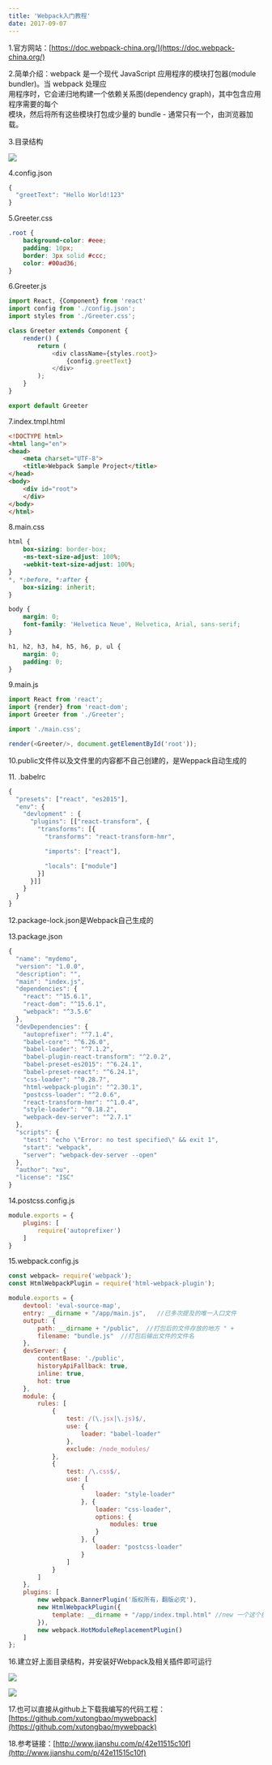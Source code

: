 ```yaml
---
title: 'Webpack入门教程'
date: 2017-09-07
---   
```

1.官方网站：[https://doc.webpack-china.org/](https://doc.webpack-china.org/)

2.简单介绍：webpack 是一个现代 JavaScript 应用程序的模块打包器(module bundler)。当 webpack 处理应  
用程序时，它会递归地构建一个依赖关系图(dependency graph)，其中包含应用程序需要的每个  
模块，然后将所有这些模块打包成少量的 bundle - 通常只有一个，由浏览器加载。

3.目录结构

![](https://img-blog.csdn.net/20170907202903359?watermark/2/text/aHR0cDovL2Jsb2cuY3Nkbi5uZXQveHV0b25nYmFv/font/5a6L5L2T/fontsize/400/fill/I0JBQkFCMA/dissolve/70/gravity/Center)

4.config.json

```javascript
{
  "greetText": "Hello World!123"
}
```
  
  

5.Greeter.css

```css
.root {
    background-color: #eee;
    padding: 10px;
    border: 3px solid #ccc;
    color: #00ad36;
}
```
  

6.Greeter.js

```javascript
import React, {Component} from 'react'
import config from './config.json';
import styles from './Greeter.css';

class Greeter extends Component {
    render() {
        return (
            <div className={styles.root}>
                {config.greetText}
            </div>
        );
    }
}

export default Greeter
```
  

7.index.tmpl.html

```html
<!DOCTYPE html>
<html lang="en">
<head>
    <meta charset="UTF-8">
    <title>Webpack Sample Project</title>
</head>
<body>
    <div id="root">
    </div>
</body>
</html>
```
  

8.main.css

```css
html {
    box-sizing: border-box;
    -ms-text-size-adjust: 100%;
    -webkit-text-size-adjust: 100%;
}
*, *:before, *:after {
    box-sizing: inherit;
}

body {
    margin: 0;
    font-family: 'Helvetica Neue', Helvetica, Arial, sans-serif;
}

h1, h2, h3, h4, h5, h6, p, ul {
    margin: 0;
    padding: 0;
}
```
  
  

9.main.js

```javascript
import React from 'react';
import {render} from 'react-dom';
import Greeter from './Greeter';

import './main.css';

render(<Greeter/>, document.getElementById('root'));
```
  
  

10.public文件件以及文件里的内容都不自己创建的，是Weppack自动生成的

11\. .babelrc

```javascript
{
  "presets": ["react", "es2015"],
  "env": {
    "devlopment" : {
      "plugins": [["react-transform", {
        "transforms": [{
          "transforms": "react-transform-hmr",

          "imports": ["react"],

          "locals": ["module"]
        }]
      }]]
    }
  }
}
```
  
  

12.package-lock.json是Webpack自己生成的

13.package.json

```javascript
{
  "name": "mydemo",
  "version": "1.0.0",
  "description": "",
  "main": "index.js",
  "dependencies": {
    "react": "^15.6.1",
    "react-dom": "^15.6.1",
    "webpack": "^3.5.6"
  },
  "devDependencies": {
    "autoprefixer": "^7.1.4",
    "babel-core": "^6.26.0",
    "babel-loader": "^7.1.2",
    "babel-plugin-react-transform": "^2.0.2",
    "babel-preset-es2015": "^6.24.1",
    "babel-preset-react": "^6.24.1",
    "css-loader": "^0.28.7",
    "html-webpack-plugin": "^2.30.1",
    "postcss-loader": "^2.0.6",
    "react-transform-hmr": "^1.0.4",
    "style-loader": "^0.18.2",
    "webpack-dev-server": "^2.7.1"
  },
  "scripts": {
    "test": "echo \"Error: no test specified\" && exit 1",
    "start": "webpack",
    "server": "webpack-dev-server --open"
  },
  "author": "xu",
  "license": "ISC"
}
```
  

14.postcss.config.js

```javascript
module.exports = {
    plugins: [
        require('autoprefixer')
    ]
}
```
  
  

15.webpack.config.js

```javascript
const webpack= require('webpack');
const HtmlWebpackPlugin = require('html-webpack-plugin');

module.exports = {
    devtool: 'eval-source-map',
    entry: __dirname + "/app/main.js",   //已多次提及的唯一入口文件
    output: {
        path: __dirname + "/public",  //打包后的文件存放的地方 " +
        filename: "bundle.js"  //打包后输出文件的文件名
    },
    devServer: {
        contentBase: './public',
        historyApiFallback: true,
        inline: true,
        hot: true
    },
    module: {
        rules: [
            {
                test: /(\.jsx|\.js)$/,
                use: {
                    loader: "babel-loader"
                },
                exclude: /node_modules/
            },
            {
                test: /\.css$/,
                use: [
                    {
                        loader: "style-loader"
                    }, {
                        loader: "css-loader",
                        options: {
                            modules: true
                        }
                    }, {
                        loader: "postcss-loader"
                    }
                ]
            }
        ]
    },
    plugins: [
        new webpack.BannerPlugin('版权所有，翻版必究'),
        new HtmlWebpackPlugin({
            template: __dirname + "/app/index.tmpl.html" //new 一个这个插件的实例，并传入相关的参数
        }),
        new webpack.HotModuleReplacementPlugin()
    ]
};
```
  
  

16.建立好上面目录结构，并安装好Webpack及相关插件即可运行

![](https://img-blog.csdn.net/20170907204246382?watermark/2/text/aHR0cDovL2Jsb2cuY3Nkbi5uZXQveHV0b25nYmFv/font/5a6L5L2T/fontsize/400/fill/I0JBQkFCMA/dissolve/70/gravity/Center)

![](https://img-blog.csdn.net/20170907204336922?watermark/2/text/aHR0cDovL2Jsb2cuY3Nkbi5uZXQveHV0b25nYmFv/font/5a6L5L2T/fontsize/400/fill/I0JBQkFCMA/dissolve/70/gravity/Center)

17.也可以直接从github上下载我编写的代码工程：[https://github.com/xutongbao/mywebpack](https://github.com/xutongbao/mywebpack)

18.参考链接：[http://www.jianshu.com/p/42e11515c10f](http://www.jianshu.com/p/42e11515c10f)